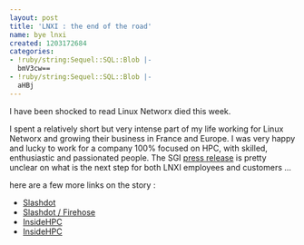 ```yaml
---
layout: post
title: 'LNXI : the end of the road'
name: bye lnxi
created: 1203172684
categories:
- !ruby/string:Sequel::SQL::Blob |-
  bmV3cw==
- !ruby/string:Sequel::SQL::Blob |-
  aHBj
---
```

I have been shocked to read Linux Networx died this week.
<!--break-->
I spent a relatively short but very intense part of my life working for Linux Networx and growing their business in France and Europe. I was very happy and lucky to work for a company 100% focused on HPC, with skilled, enthusiastic and passionated people.
The SGI <a href="http://www.hpcwire.com/hpc/2133956.html">press release</a> is pretty unclear on what is the next step for both LNXI employees and customers ...

here are a few more links on the story :
- <a href="http://linux.slashdot.org/article.pl?sid=08/02/15/1320210">Slashdot</a>
- <a href="http://linux.slashdot.org/firehose.pl?id=522590&op=view">Slashdot / Firehose</a>
- <a href="http://insidehpc.com/2008/02/13/insidetrack-lnxi-entering-the-dead-pool/">InsideHPC</a>
- <a href="http://insidehpc.com/2008/02/14/remembering-the-families-of-lnxi/">InsideHPC</a>
